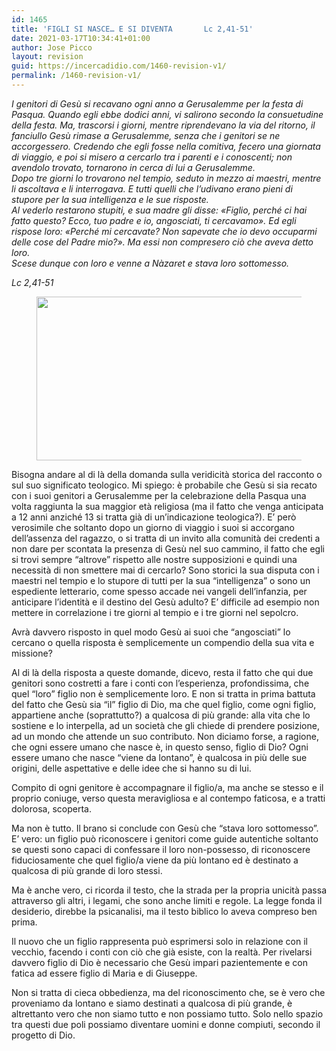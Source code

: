 ```yaml
---
id: 1465
title: 'FIGLI SI NASCE… E SI DIVENTA       Lc 2,41-51'
date: 2021-03-17T10:34:41+01:00
author: Jose Picco
layout: revision
guid: https://incercadidio.com/1460-revision-v1/
permalink: /1460-revision-v1/
---
```

_I genitori di Gesù si recavano ogni anno a Gerusalemme per la festa di Pasqua. Quando egli ebbe dodici anni, vi salirono secondo la consuetudine della festa. Ma, trascorsi i giorni, mentre riprendevano la via del ritorno, il fanciullo Gesù rimase a Gerusalemme, senza che i genitori se ne accorgessero. Credendo che egli fosse nella comitiva, fecero una giornata di viaggio, e poi si misero a cercarlo tra i parenti e i conoscenti; non avendolo trovato, tornarono in cerca di lui a Gerusalemme.  
Dopo tre giorni lo trovarono nel tempio, seduto in mezzo ai maestri, mentre li ascoltava e li interrogava. E tutti quelli che l&#8217;udivano erano pieni di stupore per la sua intelligenza e le sue risposte.  
Al vederlo restarono stupiti, e sua madre gli disse: «Figlio, perché ci hai fatto questo? Ecco, tuo padre e io, angosciati, ti cercavamo». Ed egli rispose loro: «Perché mi cercavate? Non sapevate che io devo occuparmi delle cose del Padre mio?». Ma essi non compresero ciò che aveva detto loro.  
Scese dunque con loro e venne a Nàzaret e stava loro sottomesso._

<p class="has-text-align-right">
  <em>Lc 2,41-51</em>
</p>

<div class="wp-block-image">
  <figure class="aligncenter size-large is-resized"><img src="https://incercadidio.com/wp-content/uploads/2021/03/4.jpg" alt="" class="wp-image-1464" width="563" height="262" srcset="https://incercadidio.com/wp-content/uploads/2021/03/4.jpg 428w, https://incercadidio.com/wp-content/uploads/2021/03/4-300x139.jpg 300w" sizes="(max-width: 563px) 100vw, 563px" /></figure>
</div>

Bisogna andare al di là della domanda sulla veridicità storica del racconto o sul suo significato teologico. Mi spiego: è probabile che Gesù si sia recato con i suoi genitori a Gerusalemme per la celebrazione della Pasqua una volta raggiunta la sua maggior età religiosa (ma il fatto che venga anticipata a 12 anni anziché 13 si tratta già di un’indicazione teologica?). E’ però verosimile che soltanto dopo un giorno di viaggio i suoi si accorgano dell’assenza del ragazzo, o si tratta di un invito alla comunità dei credenti a non dare per scontata la presenza di Gesù nel suo cammino, il fatto che egli si trovi sempre “altrove” rispetto alle nostre supposizioni e quindi una necessità di non smettere mai di cercarlo? Sono storici la sua disputa con i maestri nel tempio e lo stupore di tutti per la sua “intelligenza” o sono un espediente letterario, come spesso accade nei vangeli dell&#8217;infanzia, per anticipare l&#8217;identità e il destino del Gesù adulto? E&#8217; difficile ad esempio non mettere in correlazione i tre giorni al tempio e i tre giorni nel sepolcro.

Avrà davvero risposto in quel modo Gesù ai suoi che “angosciati” lo cercano o quella risposta è semplicemente un compendio della sua vita e missione?

Al di là della risposta a queste domande, dicevo, resta il fatto che qui due genitori sono costretti a fare i conti con l’esperienza, profondissima, che quel “loro” figlio non è semplicemente loro. E non si tratta in prima battuta del fatto che Gesù sia “il” figlio di Dio, ma che quel figlio, come ogni figlio, appartiene anche (soprattutto?) a qualcosa di più grande: alla vita che lo sostiene e lo interpella, ad un società che gli chiede di prendere posizione, ad un mondo che attende un suo contributo. Non diciamo forse, a ragione, che ogni essere umano che nasce è, in questo senso, figlio di Dio? Ogni essere umano che nasce “viene da lontano”, è qualcosa in più delle sue origini, delle aspettative e delle idee che si hanno su di lui.

Compito di ogni genitore è accompagnare il figlio/a, ma anche se stesso e il proprio coniuge, verso questa meravigliosa e al contempo faticosa, e a tratti dolorosa, scoperta. 

Ma non è tutto. Il brano si conclude con Gesù che “stava loro sottomesso”. E&#8217; vero: un figlio può riconoscere i genitori come guide autentiche soltanto se questi sono capaci di confessare il loro non-possesso, di riconoscere fiduciosamente che quel figlio/a viene da più lontano ed è destinato a qualcosa di più grande di loro stessi. 

Ma è anche vero, ci ricorda il testo, che la strada per la propria unicità passa attraverso gli altri, i legami, che sono anche limiti e regole. La legge fonda il desiderio, direbbe la psicanalisi, ma il testo biblico lo aveva compreso ben prima. 

Il nuovo che un figlio rappresenta può esprimersi solo in relazione con il vecchio, facendo i conti con ciò che già esiste, con la realtà. Per rivelarsi davvero figlio di Dio è necessario che Gesù impari pazientemente e con fatica ad essere figlio di Maria e di Giuseppe.&nbsp; 

Non si tratta di cieca obbedienza, ma del riconoscimento che, se è vero che proveniamo da lontano e siamo destinati a qualcosa di più grande, è altrettanto vero che non siamo tutto e non possiamo tutto. Solo nello spazio tra questi due poli possiamo diventare uomini e donne compiuti, secondo il progetto di Dio.
